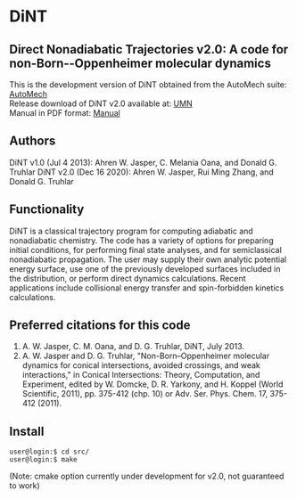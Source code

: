 # DiNT
## Direct Nonadiabatic Trajectories v2.0: A code for non-Born--Oppenheimer molecular dynamics

This is the development version of DiNT obtained from the AutoMech suite: [AutoMech](https://github.com/Auto-Mech/DiNT)\
Release download of DiNT v2.0 available at: [UMN](https://comp.chem.umn.edu/dint/)\
Manual in PDF format: [Manual](https://comp.chem.umn.edu/dint/Dint_v2.0_manual.pdf)

## Authors
DiNT v1.0 (Jul 4 2013): Ahren W. Jasper, C. Melania Oana, and Donald G. Truhlar
DiNT v2.0 (Dec 16 2020): Ahren W. Jasper, Rui Ming Zhang, and Donald G. Truhlar

## Functionality
DiNT is a classical trajectory program for computing adiabatic and nonadiabatic chemistry. The code has a variety of options for preparing initial conditions, for performing final state analyses, and for semiclassical nonadiabatic propagation. The user may supply their own analytic potential energy surface, use one of the previously developed surfaces included in the distribution, or perform direct dynamics calculations. Recent applications include collisional energy transfer and spin-forbidden kinetics calculations.

## Preferred citations for this code
 1. A. W. Jasper, C. M. Oana, and D. G. Truhlar, DiNT, July 2013.
 2. A. W. Jasper and D. G. Truhlar, "Non-Born–Oppenheimer molecular dynamics for conical intersections, avoided crossings, and weak interactions," in Conical Intersections: Theory, Computation, and Experiment, edited by W. Domcke, D. R. Yarkony, and H. Koppel (World Scientific, 2011), pp. 375-412 (chp. 10) or Adv. Ser. Phys. Chem. 17, 375-412 (2011).
    
## Install
  ```console
  user@login:$ cd src/
  user@login:$ make
  ```

(Note: cmake option currently under development for v2.0, not guaranteed to work)
